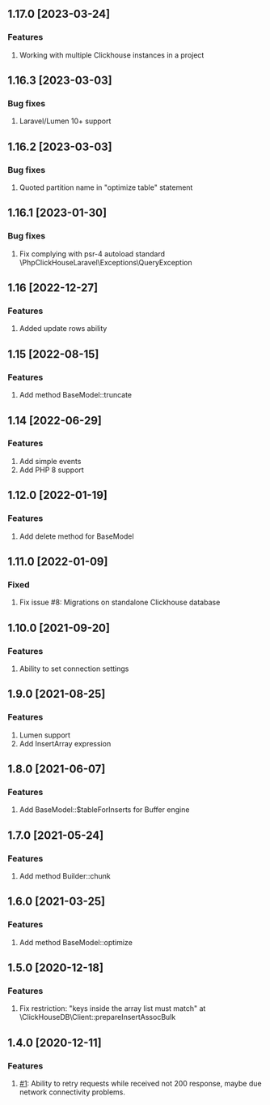 ## 1.17.0 [2023-03-24]

### Features
1. Working with multiple Clickhouse instances in a project

## 1.16.3 [2023-03-03]

### Bug fixes
1. Laravel/Lumen 10+ support

## 1.16.2 [2023-03-03]

### Bug fixes
1. Quoted partition name in "optimize table" statement

## 1.16.1 [2023-01-30]

### Bug fixes
1. Fix complying with psr-4 autoload standard \PhpClickHouseLaravel\Exceptions\QueryException

## 1.16 [2022-12-27]

### Features
1. Added update rows ability

## 1.15 [2022-08-15]

### Features
1. Add method BaseModel::truncate

## 1.14 [2022-06-29]

### Features
1. Add simple events
1. Add PHP 8 support

## 1.12.0 [2022-01-19]

### Features
1. Add delete method for BaseModel

## 1.11.0 [2022-01-09]

### Fixed
1. Fix issue #8: Migrations on standalone Clickhouse database

## 1.10.0 [2021-09-20]

### Features
1. Ability to set connection settings

## 1.9.0 [2021-08-25]

### Features
1. Lumen support
1. Add InsertArray expression

## 1.8.0 [2021-06-07]

### Features
1. Add BaseModel::$tableForInserts for Buffer engine

## 1.7.0 [2021-05-24]

### Features
1. Add method Builder::chunk

## 1.6.0 [2021-03-25]

### Features
1. Add method BaseModel::optimize

## 1.5.0 [2020-12-18]

### Features
1. Fix restriction: "keys inside the array list must match" at \ClickHouseDB\Client::prepareInsertAssocBulk

## 1.4.0 [2020-12-11]

### Features
1. [#1](https://github.com/glushkovds/phpclickhouse-laravel/pull/1):  Ability to retry requests while received not 200 response, maybe due network connectivity problems.
